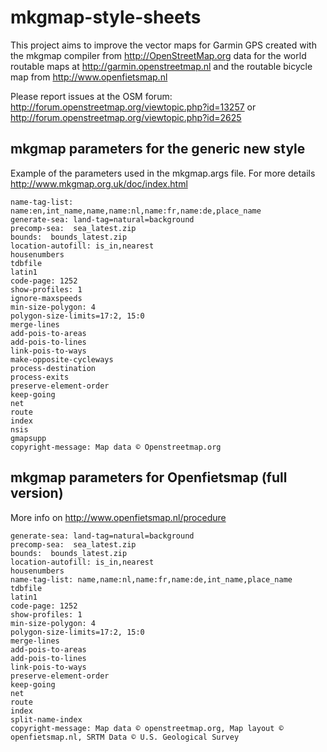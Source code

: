 # mkgmap-style-sheets
This project aims to improve the vector maps for Garmin GPS created with the mkgmap compiler from http://OpenStreetMap.org data for the world routable maps at http://garmin.openstreetmap.nl and the routable bicycle map from http://www.openfietsmap.nl

Please report issues at the OSM forum: http://forum.openstreetmap.org/viewtopic.php?id=13257
or http://forum.openstreetmap.org/viewtopic.php?id=2625

## mkgmap parameters for the generic new style

Example of the parameters used in the mkgmap.args file.
For more details http://www.mkgmap.org.uk/doc/index.html

```
name-tag-list: name:en,int_name,name,name:nl,name:fr,name:de,place_name
generate-sea: land-tag=natural=background
precomp-sea:  sea_latest.zip
bounds:  bounds_latest.zip
location-autofill: is_in,nearest
housenumbers
tdbfile
latin1
code-page: 1252
show-profiles: 1
ignore-maxspeeds
min-size-polygon: 4
polygon-size-limits=17:2, 15:0
merge-lines
add-pois-to-areas
add-pois-to-lines
link-pois-to-ways
make-opposite-cycleways
process-destination
process-exits
preserve-element-order
keep-going
net
route 
index
nsis
gmapsupp
copyright-message: Map data © Openstreetmap.org
```

## mkgmap parameters for Openfietsmap (full version)

More info on http://www.openfietsmap.nl/procedure

```
generate-sea: land-tag=natural=background
precomp-sea:  sea_latest.zip
bounds:  bounds_latest.zip
location-autofill: is_in,nearest
housenumbers
name-tag-list: name,name:nl,name:fr,name:de,int_name,place_name
tdbfile
latin1
code-page: 1252
show-profiles: 1
min-size-polygon: 4
polygon-size-limits=17:2, 15:0
merge-lines
add-pois-to-areas
add-pois-to-lines
link-pois-to-ways
preserve-element-order
keep-going
net
route
index
split-name-index
copyright-message: Map data © openstreetmap.org, Map layout © openfietsmap.nl, SRTM Data © U.S. Geological Survey
```
